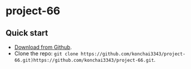 # project-66
## Quick start

- [Download from Github](https://github.com/creativetimofficial/argon-dashboard-react/archive/master.zip).
- Clone the repo: `git clone https://github.com/konchai3343/project-66.git)https://github.com/konchai3343/project-66.git`.
